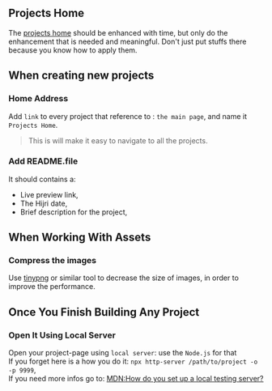 ## Projects Home

The [projects home](/about.html) should be enhanced with time, but only do the enhancement that is needed and meaningful. Don't just put stuffs there because you know how to apply them.

## When creating new projects

### Home Address

Add `link` to every project that reference to : `the main page`, and name it `Projects Home`.

> This is will make it easy to navigate to all the projects.

### Add README.file

It should contains a:

- Live preview link,
- The Hijri date,
- Brief description for the project,

## When Working With Assets

### Compress the images

Use [tinypng](https://tinypng.com/) or similar tool to decrease the size of images, in order to improve the performance.

## Once You Finish Building Any Project

### Open It Using Local Server

Open your project-page using `local server`: use the `Node.js` for that\
If you forget here is a how you do it: `npx http-server /path/to/project -o -p 9999`,\
If you need more infos go to: [MDN:How do you set up a local testing server?](https://developer.mozilla.org/en-US/docs/Learn_web_development/Howto/Tools_and_setup/set_up_a_local_testing_server#using_node.js)

